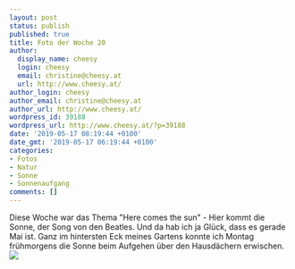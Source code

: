 ```yaml
---
layout: post
status: publish
published: true
title: Foto der Woche 20
author:
  display_name: cheesy
  login: cheesy
  email: christine@cheesy.at
  url: http://www.cheesy.at/
author_login: cheesy
author_email: christine@cheesy.at
author_url: http://www.cheesy.at/
wordpress_id: 39188
wordpress_url: http://www.cheesy.at/?p=39188
date: '2019-05-17 08:19:44 +0100'
date_gmt: '2019-05-17 06:19:44 +0100'
categories:
- Fotos
- Natur
- Sonne
- Sonnenaufgang
comments: []
---
```

Diese Woche war das Thema "Here comes the sun" - Hier kommt die Sonne, der Song von den Beatles. Und da hab ich ja Glück, dass es gerade Mai ist. Ganz im hintersten Eck meines Gartens konnte ich Montag frühmorgens die Sonne beim Aufgehen über den Hausdächern erwischen.
[![](http://www.cheesy.at/wp-content/uploads/20-52-Here-comes-the-sun-The-Beatles.jpg)](http://www.cheesy.at/fotos/spiele/projekt365-und-andere-projekte/project-52-wochen-in-2019/)
